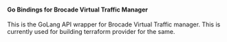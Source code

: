 #### Go Bindings for Brocade Virtual Traffic Manager

This is the GoLang API wrapper for Brocade Virtual Traffic manager.
This is currently used for building terraform provider for the same.